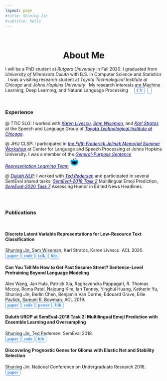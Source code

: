 ```yaml
---
layout: page
#title: Shuning Jin
#subtitle: hello
---
```


<!-- <link rel="stylesheet" href="https://cdnjs.cloudflare.com/ajax/libs/font-awesome/4.7.0/css/font-awesome.min.css">
<link rel="stylesheet" href="https://maxcdn.bootstrapcdn.com/bootstrap/3.3.7/css/bootstrap.min.css"> -->
<!-- <link rel="stylesheet" href="https://fonts.googleapis.com/icon?family=Material+Icons"> -->
<!-- <link rel="stylesheet" href="https://cdn.rawgit.com/jpswalsh/academicons/master/css/academicons.min.css"> -->


<style>
.button {
  font: bold 14px Palatino;
  text-decoration: none;
  background-color: #FFFFFF;
  color: #388af7;
  padding: 2px 6px 2px 6px;
  border-top: 1px solid #388af7;
  border-right: 1px solid  #388af7;
  border-bottom: 1px solid  #388af7;
  border-left: 1px solid  #388af7;
  border-radius:0.3em;
}
.frame {
  border: 1px solid #D3D3D3;
  outline: 5px solid #FFFFFF;
  box-shadow: 0 4px 8px 0 rgba(0, 0, 0, 0.2), 0 6px 20px 0 rgba(0, 0, 0, 0.19);  
}
.link {
  border: none;
  color: #000080;
}
.button:hover {
  background-color: #388af7;
  color: #FFFFFF;
}
.zoom {
  transition: transform .2s;
}
.zoom:hover {
  transform: scale(1.2);
.bluetext {
  display: inline;
  color: #388af7;
}


</style>


<div style="height:1em"> </div>
<h1 style="text-align:center;">About Me</h1>

I will be a PhD student at *Rutgers University* in Fall 2020.
I graduated from *University of Minnesota Duluth* with B.S. in Computer Science and Statistics <i class="fa fa-paw">&nbsp;</i>
I was a visiting research student at *Toyota Technological Institute at Chicago* and *Johns Hopkins University* <i class="fa fa-paw">&nbsp;</i>
My research interests are Machine Learning, Deep Learning, and Natural Language Processing <i class="fa fa-paw">&nbsp;</i>
&nbsp; <a href="/file/CV_of_Shuning_Jin.pdf" class="button">CV</a>
&nbsp; <a href="https://github.com/shuningjin" class="button"><i class="fa fa-github" ></i></a>
<!-- &nbsp; <a href="https://scholar.google.com/citations?hl=en&user=0Boc-2wAAAAJ" class="button"><i class="ai ai-google-scholar"></i></a> -->

<!--<span style="font-family:STKaiti;font-weight:bold;">  </span>. -->
<!-- https://ttic.uchicago.edu/~klivescu/SLATTIC/-->
<!-- <span class="bluetext">@ TTIC SLG</span>: -->


<div style="height:1em"> </div>

### Experience

@ TTIC SLG: I worked with
<a href="https://ttic.uchicago.edu/~klivescu/" class="link">*Karen Livescu*</a>,
<a href="https://swiseman.github.io" class="link">*Sam Wiseman*</a>, and
<a href="http://karlstratos.com" class="link">*Karl Stratos*</a>
at the Speech and Language Group of
<a href="https://www.ttic.edu" class="link">*Toyota Technological Institute at Chicago*</a>.


@ JHU CLSP: I participated in
<a href="https://www.clsp.jhu.edu/workshops/18-workshop/" class="link">*the Fifth Frederick Jelinek Memorial Summer Workshop*</a>
at Center for Language and Speech Processing at Johns Hopkins University. I was a member of the
<a href="https://jsalt18-sentence-repl.github.io" class="link">*General-Purpose Sentence Representation Learning Team*</a>
[<img src="/img/cookie_monster.png" alt="cookie monster" style="height:30px;margin-bottom:5px;" class="zoom">](/img/group.jpg)

@ <a href="https://www.d.umn.edu/~tpederse/group.html" class="link">*Duluth NLP*</a>: I worked with <a href="https://www.d.umn.edu/~tpederse/" class="link">*Ted Pedersen*</a>
and participated in several SemEval shared tasks:
<a href="https://competitions.codalab.org/competitions/17344" class="link">*SemEval-2018 Task 2*</a>
Multilingual Emoji Prediction,
<a href="https://competitions.codalab.org/competitions/20970" class="link">*SemEval-2020 Task 7*</a>
Assessing Humor in Edited News Headlines.


<div style="height:2em"> </div>

### Publications
<div style="height:1em"> </div>

<!--
<img src="/img/discrete.png" alt="cookie monster" style="width:150px; opacity: 0.6; filter:grayscale(20%);" class="frame" ALIGN="right"  HSPACE="20" VSPACE="5">
-->

#### Discrete Latent Variable Representations for Low-Resource Text Classification
Shuning Jin, Sam Wiseman, Karl Stratos, Karen Livescu. ACL 2020. <br>
<a href="https://arxiv.org/abs/2006.06226" class="button">paper</a>
<a href="https://github.com/shuningjin/discrete-text-rep" class="button">code</a>
<a href="https://virtual.acl2020.org/paper_main.437.html" class="button">talk</a>
<a href="https://www.aclweb.org/anthology/2020.acl-main.437.bib" class="button">bib</a>




<!--
<br>
<hr>
<img src="/img/Sesame-Circus.jpg" alt="cookie monster" class="frame" style="width:150px; opacity: 0.5; margin-bottom: 100px;" align="right" hspace="20">
 -->

#### Can You Tell Me How to Get Past Sesame Street? Sentence-Level Pretraining Beyond Language Modeling
Alex Wang, Jan Hula, Patrick Xia, Raghavendra Pappagari, R. Thomas Mccoy, Roma Patel, Najoung Kim, Ian Tenney, Yinghui Huang, Katherin Yu, Shuning Jin, Berlin Chen, Benjamin Van Durme, Edouard Grave, Ellie Pavlick, Samuel R. Bowman.
ACL 2019. <br>
<a href="https://arxiv.org/abs/1812.10860" class="button">paper</a>
<a href="https://github.com/nyu-mll/jiant/tree/bert-friends-exps" class="button">code</a>
<a href="/file/poster_wang19tell.pdf" class="button">poster</a>
<a href="https://www.aclweb.org/anthology/P19-1439.bib" class="button">bib</a>


#### Duluth UROP at SemEval-2018 Task 2: Multilingual Emoji Prediction with Ensemble Learning and Oversampling
Shuning Jin, Ted Pedersen. SemEval 2018. <br>
<a href="https://arxiv.org/abs/1805.10267" class="button">paper</a>
<a href="https://github.com/shuningjin/SemEval2018-Task2-EmojiDetection" class="button">code</a>
<a href="https://www.aclweb.org/anthology/S18-1077.bib" class="button">bib</a>


#### Discovering Prognostic Genes for Glioma with Elastic Net and Stability Selection
Shuning Jin. National Conference on Undergraduate Research 2018. <br>
<a href="https://www.ncurproceedings.org/ojs/index.php/NCUR2018/article/viewFile/2687/1396" class="button">paper</a>
